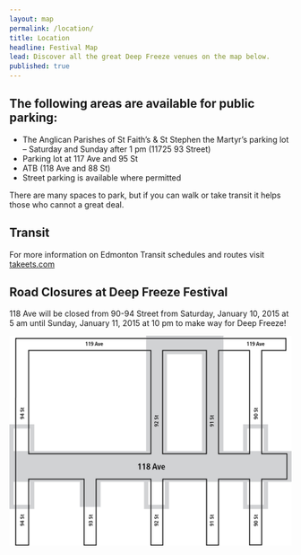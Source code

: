 ```yaml
---
layout: map
permalink: /location/
title: Location
headline: Festival Map
lead: Discover all the great Deep Freeze venues on the map below.
published: true
---
```


<!-- Also, you can [check out the google map](http://goo.gl/maps/H2Cxk). -->

<!-- or download a copy of our program. You can find the map on pages 24-25 of the program. -->

## The following areas are available for public parking:

- The Anglican Parishes of St Faith’s & St Stephen the Martyr’s parking lot – Saturday and Sunday after 1 pm (11725 93 Street)
- Parking lot at 117 Ave and 95 St
- ATB (118 Ave and 88 St)
- Street parking is available where permitted

There are many spaces to park, but if you can walk or take transit it helps those who cannot a great deal.

## Transit

For more information on Edmonton Transit schedules and routes visit [takeets.com](http://takeets.com)

## Road Closures at Deep Freeze Festival

118 Ave will be closed from 90-94 Street from Saturday, January 10, 2015 at 5 am until Sunday, January 11, 2015 at 10 pm to make way for Deep Freeze!

![DF2014-roadclosure.png](/uploads/DF2014-roadclosure.png)
